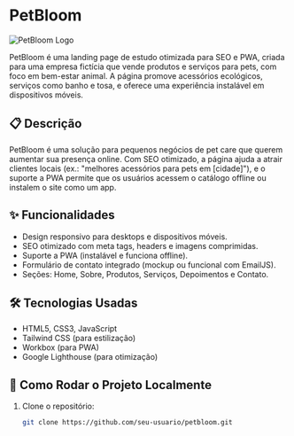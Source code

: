 # PetBloom

![PetBloom Logo](https://via.placeholder.com/150) <!-- Substitua por um logo real -->

PetBloom é uma landing page de estudo otimizada para SEO e PWA, criada para uma empresa fictícia que vende produtos e serviços para pets, com foco em bem-estar animal. A página promove acessórios ecológicos, serviços como banho e tosa, e oferece uma experiência instalável em dispositivos móveis.

## 📋 Descrição

PetBloom é uma solução para pequenos negócios de pet care que querem aumentar sua presença online. Com SEO otimizado, a página ajuda a atrair clientes locais (ex.: "melhores acessórios para pets em [cidade]"), e o suporte a PWA permite que os usuários acessem o catálogo offline ou instalem o site como um app.

## ✨ Funcionalidades

- Design responsivo para desktops e dispositivos móveis.
- SEO otimizado com meta tags, headers e imagens comprimidas.
- Suporte a PWA (instalável e funciona offline).
- Formulário de contato integrado (mockup ou funcional com EmailJS).
- Seções: Home, Sobre, Produtos, Serviços, Depoimentos e Contato.

## 🛠 Tecnologias Usadas

- HTML5, CSS3, JavaScript
- Tailwind CSS (para estilização)
- Workbox (para PWA)
- Google Lighthouse (para otimização)

## 🚀 Como Rodar o Projeto Localmente

1. Clone o repositório:
   ```bash
   git clone https://github.com/seu-usuario/petbloom.git
